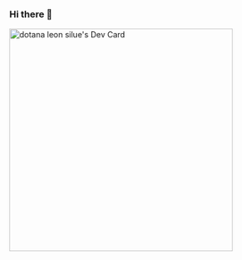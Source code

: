 ### Hi there 👋

<!--
**silhack/silhack** is a ✨ _special_ ✨ repository because its `README.md` (this file) appears on your GitHub profile.

Here are some ideas to get you started:

- 🔭 I’m currently working on ...
- 🌱 I’m currently learning ...
- 👯 I’m looking to collaborate on ...
- 🤔 I’m looking for help with ...
- 💬 Ask me about ...
- 📫 How to reach me: ...
- 😄 Pronouns: ...
- ⚡ Fun fact: ...
-->
<a href="https://app.daily.dev/silhack"><img src="https://api.daily.dev/devcards/0d21d70688804c4da88f2b08349c222e.png?r=qhf" width="400" alt="dotana leon silue's Dev Card"/></a>
